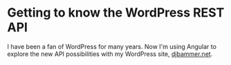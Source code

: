 # Getting to know the WordPress REST API

I have been a fan of WordPress for many years. Now I'm using Angular to explore the new API possibilities with my WordPress site, <a href="http://www.djbammer.net" target="_blank">djbammer.net</a>.